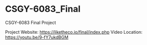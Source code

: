 # CSGY-6083_Final
CSGY-6083 Final Project

Project Website: https://liketheco.io/final/index.php
Video Location: https://youtu.be/9-fY7ukdBGM

